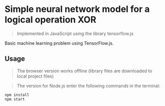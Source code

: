# Simple neural network model for a logical operation XOR
> Implemented in JavaScript using the library tensorflow.js

Basic machine learning problem using TensorFlow.js.
## Usage
> The browser version works offline (library files are downloaded to local project files)

> The version for Node.js enter the following commands in the terminal:
```
npm install
npm start
```
